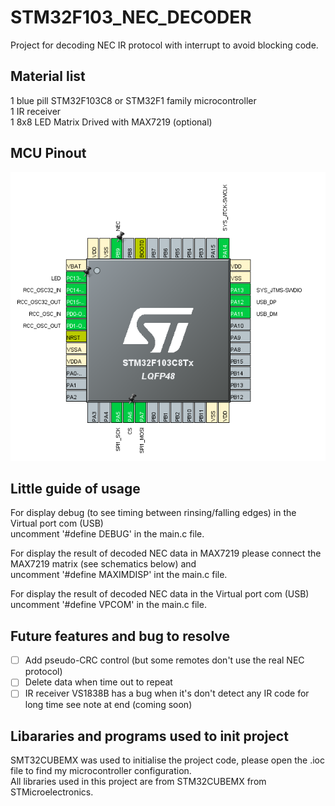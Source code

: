 # STM32F103_NEC_DECODER
Project for decoding NEC IR protocol with interrupt to avoid blocking code.

## Material list

1 blue pill STM32F103C8 or STM32F1 family microcontroller  
1 IR receiver  
1 8x8 LED Matrix Drived with MAX7219 (optional)  

## MCU Pinout 

![Schematics](/Pictures/CubeMX_Pinout.PNG)

## Little guide of usage 

For display debug (to see timing between rinsing/falling edges) in the Virtual port com (USB)  
uncomment '#define DEBUG' in the main.c file.

For display the result of decoded NEC data in MAX7219 please connect the MAX7219 matrix (see schematics below) and  
uncomment '#define MAXIMDISP' int the main.c file.

For display the result of decoded NEC data in the Virtual port com (USB)  
uncomment '#define VPCOM' in the main.c file.

## Future features and bug to resolve

- [ ] Add pseudo-CRC control (but some remotes don't use the real NEC protocol)
- [ ] Delete data when time out to repeat
- [ ] IR receiver VS1838B has a bug when it's don't detect any IR code for long time see note at end (coming soon)

## Libararies and programs used to init project

SMT32CUBEMX was used to initialise the project code, please open the .ioc file to find my microcontroller configuration.  
All libraries used in this project are from STM32CUBEMX from STMicroelectronics.
